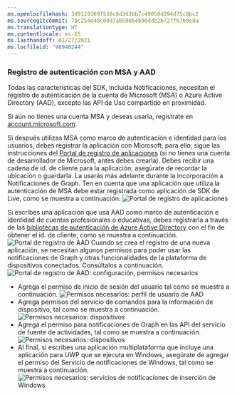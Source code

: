 ```yaml
---
ms.openlocfilehash: 3d9119369f538c6d3d3bb7c49058d394d75c8bc2
ms.sourcegitcommit: 79c254e48c00d7a050864b90ddb2b727f67b0e8a
ms.translationtype: HT
ms.contentlocale: es-ES
ms.lasthandoff: 01/27/2021
ms.locfileid: "98948244"
---
```

### <a name="msa-and-aad-authentication-registration"></a>Registro de autenticación con MSA y AAD

Todas las características del SDK, incluida Notificaciones, necesitan el registro de autenticación de la cuenta de Microsoft (MSA) o Azure Active Directory (AAD), excepto las API de Uso compartido en proximidad. 

Si aún no tienes una cuenta MSA y deseas usarla, regístrate en [account.microsoft.com](https://account.microsoft.com/account).

Si después utilizas MSA como marco de autenticación e identidad para los usuarios, debes registrar la aplicación con Microsoft; para ello, sigue las instrucciones del [Portal de registro de aplicaciones](https://apps.dev.microsoft.com/) (si no tienes una cuenta de desarrollador de Microsoft, antes debes crearla). Debes recibir una cadena de id. de cliente para la aplicación; asegúrate de recordar la ubicación o guardarla. La usarás más adelante durante la incorporación a Notificaciones de Graph. Ten en cuenta que una aplicación que utiliza la autenticación de MSA debe estar registrada como aplicación de SDK de Live, como se muestra a continuación.
![Portal de registro de aplicaciones](../../notifications/media/msa_app_registration/app_registration_portal.png)

Si escribes una aplicación que usa AAD como marco de autenticación e identidad de cuentas profesionales o educativas, debes registrarla a través de las [bibliotecas de autenticación de Azure Active Directory](/azure/active-directory/develop/active-directory-authentication-libraries) con el fin de obtener el id. de cliente, como se muestra a continuación. 
 ![Portal de registro de AAD](../../notifications/media/aad_registration_portal/aad_registration_portal.png) Cuando se crea el registro de una nueva aplicación, se necesitan algunos permisos para poder usar las notificaciones de Graph y otras funcionalidades de la plataforma de dispositivos conectados. Consúltalos a continuación. 
![Portal de registro de AAD: configuración, permisos necesarios](../../notifications/media/aad_registration_portal/aad_registration_portal_permissions.png)
* Agrega el permiso de inicio de sesión del usuario tal como se muestra a continuación.
![Permisos necesarios: perfil de usuario de AAD](../../notifications/media/aad_registration_portal/permissions_1_user.png)
* Agrega permisos del servicio de comandos para la información de dispositivo, tal como se muestra a continuación.
![Permisos necesarios: dispositivos](../../notifications/media/aad_registration_portal/permissions_2_devices.png)
* Agrega el permiso para notificaciones de Graph en las API del servicio de fuente de actividades, tal como se muestra a continuación.
![Permisos necesarios: dispositivos](../../notifications/media/aad_registration_portal/permissions_3_graph_notifications.png)
* Al final, si escribes una aplicación multiplataforma que incluye una aplicación para UWP que se ejecuta en Windows, asegúrate de agregar el permiso del Servicio de notificaciones de Windows, tal como se muestra a continuación. 
![Permisos necesarios: servicios de notificaciones de inserción de Windows](../../notifications/media/aad_registration_portal/permissions_4_wns_push.png)
